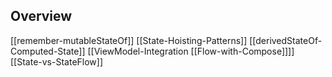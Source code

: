 ## Overview

[[remember-mutableStateOf]]
[[State-Hoisting-Patterns]]
[[derivedStateOf-Computed-State]]
[[ViewModel-Integration
[[Flow-with-Compose]]]]
[[State-vs-StateFlow]]